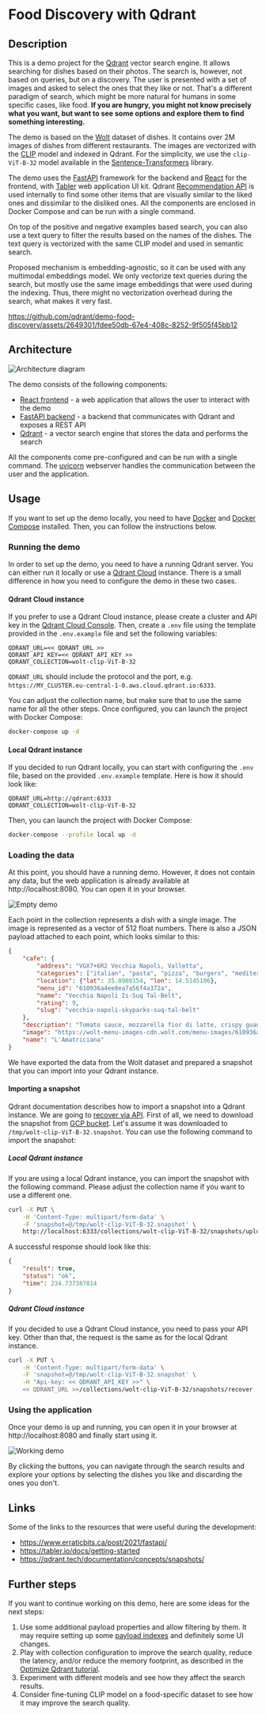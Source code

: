 # Food Discovery with Qdrant

## Description

This is a demo project for the [Qdrant](https://qdrant.tech) vector search engine. It 
allows searching for dishes based on their photos. The search is, however, not based on
queries, but on a discovery. The user is presented with a set of images and asked to 
select the ones that they like or not. That's a different paradigm of search, which 
might be more natural for humans in some specific cases, like food. **If you are hungry, 
you might not know precisely what you want, but want to see some options and explore 
them to find something interesting.**

The demo is based on the [Wolt](https://wolt.com/) dataset of dishes. It contains 
over 2M images of dishes from different restaurants. The images are vectorized with
the [CLIP](https://openai.com/blog/clip/) model and indexed in Qdrant. For the 
simplicity, we use the `clip-ViT-B-32` model available in the 
[Sentence-Transformers](https://www.sbert.net/examples/applications/image-search/README.html)
library.

The demo uses the [FastAPI](https://fastapi.tiangolo.com/) framework for the backend and 
[React](https://reactjs.org/) for the frontend, with [Tabler](https://tabler.io/)
web application UI kit. Qdrant [Recommendation API](
https://qdrant.tech/documentation/concepts/search/#recommendation-api) 
is used internally to find some other items that are visually similar to the liked ones 
and dissimilar to the disliked ones. All the components are enclosed in Docker Compose
and can be run with a single command.

On top of the positive and negative examples based search, you can also use a text query
to filter the results based on the names of the dishes. The text query is vectorized
with the same CLIP model and used in semantic search.

Proposed mechanism is embedding-agnostic, so it can be used with any multimodal embeddings
model. We only vectorize text queries during the search, but mostly use the same image 
embeddings that were used during the indexing. Thus, there might no vectorization overhead 
during the search, what makes it very fast.

https://github.com/qdrant/demo-food-discovery/assets/2649301/fdee50db-67e4-408c-8252-9f505f45bb12

## Architecture

![Architecture diagram](images/architecture-diagram.png)

The demo consists of the following components:
- [React frontend](/frontend) - a web application that allows the user to interact with the demo
- [FastAPI backend](/backend) - a backend that communicates with Qdrant and exposes a REST API
- [Qdrant](https://qdrant.tech/) - a vector search engine that stores the data and performs the search

All the components come pre-configured and can be run with a single command. The 
[uvicorn](https://www.uvicorn.org/) webserver handles the communication between the
user and the application.

## Usage

If you want to set up the demo locally, you need to have [Docker](https://www.docker.com/)
and [Docker Compose](https://docs.docker.com/compose/) installed. Then, you can follow 
the instructions below.

### Running the demo

In order to set up the demo, you need to have a running Qdrant server. You can either
run it locally or use a [Qdrant Cloud](https://cloud.qdrant.io/) instance. There is a
small difference in how you need to configure the demo in these two cases.

#### Qdrant Cloud instance

If you prefer to use a Qdrant Cloud instance, please create a cluster and API key in
the [Qdrant Cloud Console](https://cloud.qdrant.io). Then, create a `.env` file using
the template provided in the `.env.example` file and set the following variables:

```dotenv
QDRANT_URL=<< QDRANT_URL >>
QDRANT_API_KEY=<< QDRANT_API_KEY >>
QDRANT_COLLECTION=wolt-clip-ViT-B-32
```

`QDRANT_URL` should include the protocol and the port, e.g. 
`https://MY_CLUSTER.eu-central-1-0.aws.cloud.qdrant.io:6333`.

You can adjust the collection name, but make sure that to use the same name for all
the other steps. Once configured, you can launch the project with Docker Compose:

```bash
docker-compose up -d
```

#### Local Qdrant instance

If you decided to run Qdrant locally, you can start with configuring the `.env` file, 
based on the provided `.env.example` template. Here is how it should look like:

```dotenv
QDRANT_URL=http://qdrant:6333
QDRANT_COLLECTION=wolt-clip-ViT-B-32
```

Then, you can launch the project with Docker Compose:

```bash
docker-compose --profile local up -d
```

### Loading the data

At this point, you should have a running demo. However, it does not contain any data,
but the web application is already available at http://localhost:8080. You can open it
in your browser.

![Empty demo](images/empty-demo.png)

Each point in the collection represents a dish with a single image. The image is
represented as a vector of 512 float numbers. There is also a JSON payload attached to
each point, which looks similar to this:

```json
{
    "cafe": {
        "address": "VGX7+6R2 Vecchia Napoli, Valletta",
        "categories": ["italian", "pasta", "pizza", "burgers", "mediterranean"],
        "location": {"lat": 35.8980154, "lon": 14.5145106},
        "menu_id": "610936a4ee8ea7a56f4a372a",
        "name": "Vecchia Napoli Is-Suq Tal-Belt",
        "rating": 9,
        "slug": "vecchia-napoli-skyparks-suq-tal-belt"
    },
    "description": "Tomato sauce, mozzarella fior di latte, crispy guanciale, Pecorino Romano cheese and a hint of chilli",
    "image": "https://wolt-menu-images-cdn.wolt.com/menu-images/610936a4ee8ea7a56f4a372a/005dfeb2-e734-11ec-b667-ced7a78a5abd_l_amatriciana_pizza_joel_gueller1.jpeg",
    "name": "L'Amatriciana"
}
```

We have exported the data from the Wolt dataset and prepared a snapshot that you can
import into your Qdrant instance. 

#### Importing a snapshot

Qdrant documentation describes how to import a snapshot into a Qdrant instance. We are
going to [recover via API](https://qdrant.tech/documentation/concepts/snapshots/#recover-via-api).
First of all, we need to download the snapshot from [GCP bucket](https://storage.googleapis.com/common-datasets-snapshots/wolt-clip-ViT-B-32.snapshot). 
Let's assume it was downloaded to `/tmp/wolt-clip-ViT-B-32.snapshot`. You can use the 
following command to import the snapshot:

##### Local Qdrant instance

If you are using a local Qdrant instance, you can import the snapshot with the following
command. Please adjust the collection name if you want to use a different one.

```bash
curl -X PUT \
    -H 'Content-Type: multipart/form-data' \
    -F 'snapshot=@/tmp/wolt-clip-ViT-B-32.snapshot' \
    http://localhost:6333/collections/wolt-clip-ViT-B-32/snapshots/upload
```

A successful response should look like this:

```json
{
    "result": true,
    "status": "ok",
    "time": 234.737387814
}
```

##### Qdrant Cloud instance

If you decided to use a Qdrant Cloud instance, you need to pass your API key. Other than 
that, the request is the same as for the local Qdrant instance.

```bash
curl -X PUT \
    -H 'Content-Type: multipart/form-data' \
    -F 'snapshot=@/tmp/wolt-clip-ViT-B-32.snapshot' \
    -H "Api-key: << QDRANT_API_KEY >>" \
    << QDRANT_URL >>/collections/wolt-clip-ViT-B-32/snapshots/recover
```

### Using the application

Once your demo is up and running, you can open it in your browser at 
http://localhost:8080 and finally start using it.

![Working demo](images/working-demo.png)

By clicking the buttons, you can navigate through the search results and explore your
options by selecting the dishes you like and discarding the ones you don't.

## Links

Some of the links to the resources that were useful during the development:

- https://www.erraticbits.ca/post/2021/fastapi/
- https://tabler.io/docs/getting-started
- https://qdrant.tech/documentation/concepts/snapshots/

## Further steps

If you want to continue working on this demo, here are some ideas for the next steps:

1. Use some additional payload properties and allow filtering by them. It may require
   setting up some [payload indexes](https://qdrant.tech/documentation/concepts/payload/#payload-indexing) 
   and definitely some UI changes.
2. Play with collection configuration to improve the search quality, reduce the latency,
   and/or reduce the memory footprint, as described in the
   [Optimize Qdrant tutorial](https://qdrant.tech/documentation/tutorials/optimize/#optimize-qdrant).
3. Experiment with different models and see how they affect the search results.
4. Consider fine-tuning CLIP model on a food-specific dataset to see how it may improve
   the search quality.
